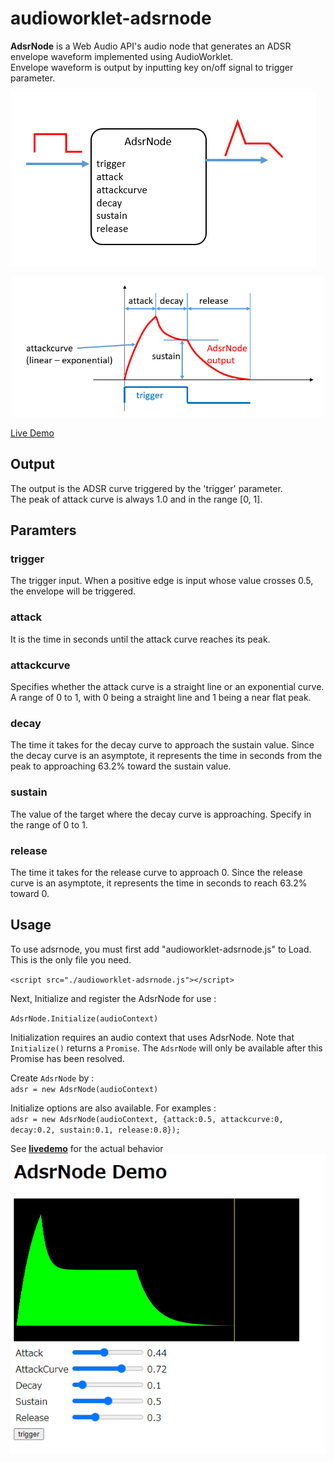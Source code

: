 # audioworklet-adsrnode

**AdsrNode**  is a Web Audio API's audio node that generates an ADSR envelope waveform implemented using AudioWorklet.  
Envelope waveform is output by inputting key on/off signal to trigger parameter.

![](./images/adsrnode.png)

![](./images/waveform.png)

[Live Demo](./test.html)

## Output
The output is the ADSR curve triggered by the 'trigger' parameter.  
The peak of attack curve is always 1.0 and in the range [0, 1].

## Paramters

### trigger
The trigger input. When a positive edge is input whose value crosses 0.5, the envelope will be triggered.

### attack
It is the time in seconds until the attack curve reaches its peak.

### attackcurve
Specifies whether the attack curve is a straight line or an exponential curve. A range of 0 to 1, with 0 being a straight line and 1 being a near flat peak.

### decay
The time it takes for the decay curve to approach the sustain value. Since the decay curve is an asymptote, it represents the time in seconds from the peak to approaching 63.2% toward the sustain value.

### sustain
The value of the target where the decay curve is approaching. Specify in the range of 0 to 1.

### release
The time it takes for the release curve to approach 0. Since the release curve is an asymptote, it represents the time in seconds to reach 63.2% toward 0.

## Usage

To use adsrnode, you must first add "audioworklet-adsrnode.js" to Load. This is the only file you need.  

`<script src="./audioworklet-adsrnode.js"></script>`  

Next, Initialize and register the AdsrNode for use :  

`AdsrNode.Initialize(audioContext)`  

Initialization requires an audio context that uses AdsrNode. Note that `Initialize()` returns a `Promise`. The `AdsrNode` will only be available after this Promise has been resolved.

Create `AdsrNode` by :  
`adsr = new AdsrNode(audioContext)`

Initialize options are also available. For examples :  
`adsr = new AdsrNode(audioContext, {attack:0.5, attackcurve:0, decay:0.2, sustain:0.1, release:0.8});`

See **[livedemo](./test.html)** for the actual behavior
![livedemo](./images/livedemo.png)

